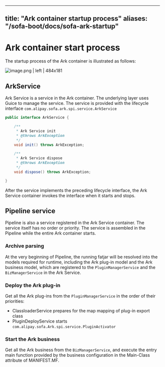 
---

title: "Ark container startup process"
aliases: "/sofa-boot/docs/sofa-ark-startup"
---

# Ark container start process

The startup process of the Ark container is illustrated as follows:

![image.png | left | 484x181](../resources/ark-startup.png)

## ArkService

Ark Service is a service in the Ark container. The underlying layer uses Guice to manage the service. The service is provided with the lifecycle interface `com.alipay.sofa.ark.spi.service.ArkService`

```java
public interface ArkService {

    /**
     * Ark Service init
     * @throws ArkException
     */
    void init() throws ArkException;

    /**
     * Ark Service dispose
     * @throws ArkException
     */
    void dispose() throws ArkException;

}
```

After the service implements the preceding lifecycle interface, the Ark Service container invokes the interface when it starts and stops.

## Pipeline service

Pipeline is also a service registered in the Ark Service container. The service itself has no order or priority. The service is assembled in the Pipeline while the entire Ark container starts.

### Archive parsing

At the very beginning of Pipeline, the running fatjar will be resolved into the models required for runtime, including the Ark plug-in model and the Ark business model, which are registered to the `PluginManagerService` and the `BizManagerService` in the Ark Service.

### Deploy the Ark plug-in

Get all the Ark plug-ins from the `PluginManagerService` in the order of their priorities:

* ClassloaderService prepares for the map mapping of plug-in export class
* PluginDeployService starts `com.alipay.sofa.Ark.spi.service.PluginActivator`

### Start the Ark business

Get all the Ark business from the `BizManagerService`, and execute the entry main function provided by the business configuration in the Main-Class attribute of MANIFEST.MF.
